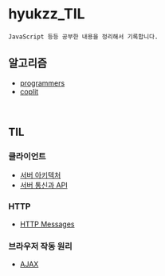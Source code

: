# hyukzz_TIL

    JavaScript 등등 공부한 내용을 정리해서 기록합니다.

## 알고리즘

- [programmers](./programmers)
- [coplit](./coplit)

<br>

## TIL

### 클라이언트

- [서버 아키텍처](./TIL/클라이언트/서버아키텍처)
- [서버 통신과 API](./TIL/클라이언트/서버통신과API)

### HTTP

- [HTTP Messages](./TIL/HTTP/HTTPMessages)

### 브라우저 작동 원리

- [AJAX](./TIL/브라우저작동원리/AJAX)

<br>
